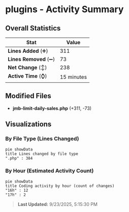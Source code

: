 # plugins - Activity Summary 

## Overall Statistics

| Stat                   | Value                                                             |
| ---------------------- | ----------------------------------------------------------------- |
| **Lines Added** (➕)   | 311                                          |
| **Lines Removed** (➖) | 73                                        |
| **Net Change** (↕)    | 238                |
| **Active Time** (⌚)   | 15 minutes |


## Modified Files
- **jmb-limit-daily-sales.php** (+311, -73)

## Visualizations

### By File Type (Lines Changed)

```mermaid
pie showData
title Lines changed by file type
".php" : 384
```

### By Hour (Estimated Activity Count)

```mermaid
pie showData
title Coding activity by hour (count of changes)
"16h" : 12
"17h" : 2
```


> **Last Updated:** 9/23/2025, 5:15:30 PM